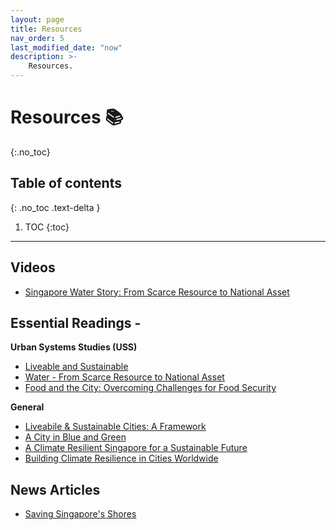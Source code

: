 ```yaml
---
layout: page
title: Resources
nav_order: 5
last_modified_date: "now"
description: >-
    Resources.
---
```


# Resources 📚
{:.no_toc}

## Table of contents
{: .no_toc .text-delta }

1. TOC
{:toc}

---

## Videos
  - [Singapore Water Story: From Scarce Resource to National Asset](https://www.youtube.com/playlist?list=PL-qfyGQM8jcG8EkequQfpLUWa2zi7wOBg)

## Essential Readings - 
**Urban Systems Studies (USS)**
  - [Liveable and Sustainable](https://www.clc.gov.sg/docs/default-source/books/clc-csc-liveable-sustainable-cities.pdf)
  - [Water - From Scarce Resource to National Asset](https://www.clc.gov.sg/docs/default-source/urban-systems-studies/uss-water-revised.pdf)
  - [Food and the City: Overcoming Challenges for Food Security](https://www.clc.gov.sg/docs/default-source/urban-systems-studies/food-and-the-city-overcoming-challenges-for-food-security.pdf)

**General**
  - [Liveabile & Sustainable Cities: A Framework](https://www.clc.gov.sg/docs/default-source/books/clc-csc-liveable-sustainable-cities.pdf)
  - [A City in Blue and Green](https://link.springer.com/content/pdf/10.1007/978-981-13-9597-0.pdf)
  - [A Climate Resilient Singapore for a Sustainable Future](https://sustainabledevelopment.un.org/content/documents/1549Climate_Action_Plan_Publication_Part_2.pdf)
  - [Building Climate Resilience in Cities Worldwide](https://www.clc.gov.sg/docs/default-source/books/building-climate-resilience.pdf)


## News Articles
  - [Saving Singapore's Shores](https://www.straitstimes.com/multimedia/graphics/2022/01/singapore-protect-sea-levels-rise/index.html?shell)
